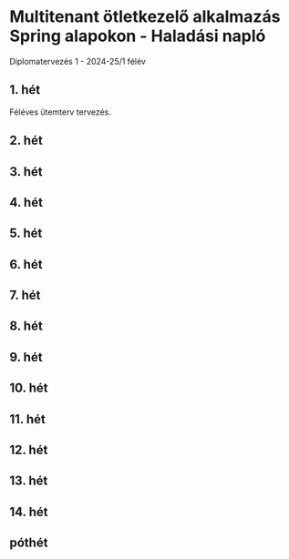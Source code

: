 # Multitenant ötletkezelő alkalmazás Spring alapokon - Haladási napló

Diplomatervezés 1 - 2024-25/1 félév

## 1. hét

Féléves ütemterv tervezés.

## 2. hét



## 3. hét



## 4. hét



## 5. hét



## 6. hét



## 7. hét



## 8. hét



## 9. hét



## 10. hét



## 11. hét



## 12. hét



## 13. hét



## 14. hét



## póthét